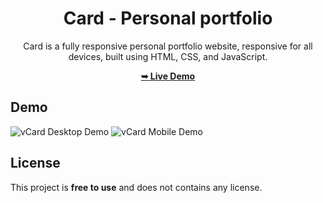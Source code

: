 <div align="center">

# Card - Personal portfolio

Card is a fully responsive personal portfolio website, responsive for all devices, built using HTML, CSS, and JavaScript.

 <a href="https://cubetec.asia/card/"><strong>➥ Live Demo</strong></a> 
 
 </div>
 
## Demo

![vCard Desktop Demo](./website-demo-image/desktop.png "Desktop Demo")
![vCard Mobile Demo](./website-demo-image/mobile.png "Mobile Demo")


## License

This project is **free to use** and does not contains any license.
